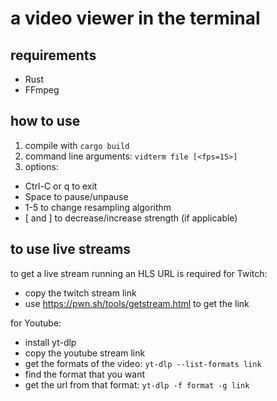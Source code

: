# a video viewer in the terminal

## requirements
- Rust
- FFmpeg

## how to use
1. compile with `cargo build`
2. command line arguments: `vidterm file [<fps=15>]`
3. options:
 - Ctrl-C or q to exit
 - Space to pause/unpause
 - 1-5 to change resampling algorithm
 - [ and ] to decrease/increase strength (if applicable)

## to use live streams
to get a live stream running an HLS URL is required
for Twitch:
- copy the twitch stream link
- use https://pwn.sh/tools/getstream.html to get the link

for Youtube:
- install yt-dlp
- copy the youtube stream link
- get the formats of the video: `yt-dlp --list-formats link`
- find the format that you want
- get the url from that format: `yt-dlp -f format -g link`

